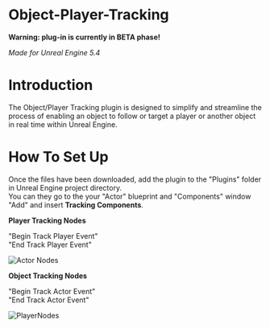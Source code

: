 # Object-Player-Tracking
**Warning: plug-in is currently in BETA phase!**  
  
*Made for Unreal Engine 5.4*  
# Introduction  
The Object/Player Tracking plugin is designed to simplify and streamline the process of enabling an object to follow or target a player or another object in real time within Unreal Engine.  
# How To Set Up  
Once the files have been downloaded, add the plugin to the "Plugins" folder in Unreal Engine project directory.  
You can they go to the your "Actor" blueprint and "Components" window  "Add" and insert **Tracking Components**.  
  
**Player Tracking Nodes**  
  
"Begin Track Player Event"  
"End Track Player Event"  
  
  ![Actor Nodes](https://github.com/user-attachments/assets/ec8d67b1-85ca-442d-b365-3346579b2e71)

**Object Tracking Nodes**  
  
"Begin Track Actor Event"  
"End Track Actor Event"  
  
![PlayerNodes](https://github.com/user-attachments/assets/85d8a865-61d5-4795-909d-1182ce618ea9)
